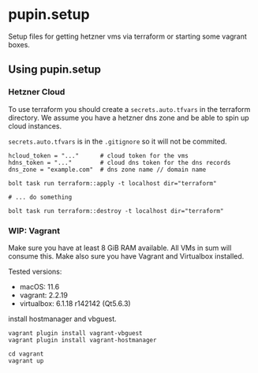 # pupin.setup

Setup files for getting hetzner vms via terraform or starting some vagrant boxes.

## Using pupin.setup

### Hetzner Cloud

To use terraform you should create a `secrets.auto.tfvars` in the terraform directory.
We assume you have a hetzner dns zone and be able to spin up cloud instances.

`secrets.auto.tfvars` is in the `.gitignore` so it will not be commited.

```
hcloud_token = "..."      # cloud token for the vms
hdns_token = "..."        # cloud dns token for the dns records
dns_zone = "example.com"  # dns zone name // domain name
```

```
bolt task run terraform::apply -t localhost dir="terraform"

# ... do something

bolt task run terraform::destroy -t localhost dir="terraform"
```

### WIP: Vagrant

Make sure you have at least 8 GiB RAM available. All VMs in sum will consume this.
Make also sure you have Vagrant and Virtualbox installed.

Tested versions:
 - macOS: 11.6
 - vagrant: 2.2.19
 - virtualbox: 6.1.18 r142142 (Qt5.6.3)

install hostmanager and vbguest.

```
vagrant plugin install vagrant-vbguest
vagrant plugin install vagrant-hostmanager
```

```
cd vagrant
vagrant up
```
